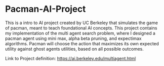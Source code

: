 # Pacman-AI-Project
This is a intro to AI project created by UC Berkeley that simulates the game of pacman, meant to teach foundational AI concepts. This project contains my implementation of the multi agent search problem, where I designed a pacman agent using mini max, alpha beta pruning, and expectimax algorithms. Pacman will choose the action that maximizes its own expected utility against ghost agents utilities, based on all possible outcomes.

Link to Project definition:
https://ai.berkeley.edu/multiagent.html

